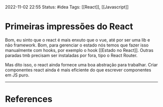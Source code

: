 2022-11-02 22:55
Status: #idea
Tags: [[React]], [[Javascript]]

# Primeiras impressões do React
Bom, eu sinto que o react é mais enxuto que o vue, até por ser uma lib e não framework. 
Bom, para gerenciar o estado nós temos que fazer isso manualmente com hooks, por exemplo o hook [[Estado no React]]. Outras paradas tmb precisam ser instaladas por fora, tipo o React Router.

Mas dito isso, o react ainda fornece uma boa abstração para trabalhar. Criar componentes react ainda é mais eficiente do que escrever componentes em JS puro.


---
# References

